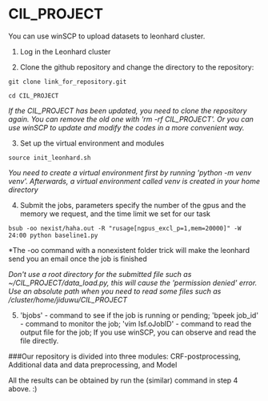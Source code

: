 # CIL_PROJECT

You can use winSCP to upload datasets to leonhard cluster.

1. Log in the Leonhard cluster

2. Clone the github repository and change the directory to the repository: 
```
git clone link_for_repository.git
```

```
cd CIL_PROJECT
```

*If the CIL_PROJECT has been updated, you need to clone the repository again. You can remove the old one with 'rm -rf CIL_PROJECT'. Or you can use winSCP to update and modify the codes in a more convenient way.*

3. Set up the virtual environment and modules
```
source init_leonhard.sh
```
*You need to create a virtual environment first by running 'python -m venv venv'. Afterwards, a virtual environment called venv is created in your home directory*

4. Submit the jobs, parameters specify the number of the gpus and the memory we request, and the time limit we set for our task
```
bsub -oo nexist/haha.out -R "rusage[ngpus_excl_p=1,mem=20000]" -W 24:00 python baseline1.py 
```

*The -oo command with a nonexistent folder trick will make the leonhard send you an email once the job is finished

*Don't use a root directory for the submitted file such as ~/CIL_PROJECT/data_load.py, this will cause the 'permission denied' error. Use an absolute path when you need to read some files such as /cluster/home/jiduwu/CIL_PROJECT*

5. 'bjobs' - command to see if the job is running or pending; 'bpeek job_id' - command to monitor the job; 'vim lsf.oJobID' - command to read the output file for the job; If you use winSCP, you can observe and read the file directly.

###Our repository is divided into three modules: CRF-postprocessing, Additional data and data preprocessing, and Model

All the results can be obtained by run the (similar) command in step 4 above. :)

